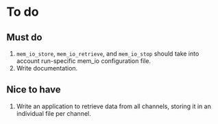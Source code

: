 # To do

## Must do
1. `mem_io_store`, `mem_io_retrieve`, and `mem_io_stop` should take into
    account run-specific mem_io configuration file.
1. Write documentation.

## Nice to have
1. Write an application to retrieve data from all channels, storing it in
    an individual file per channel.
